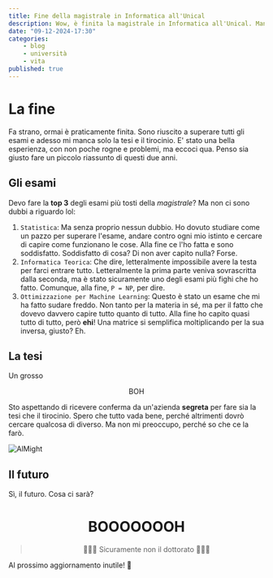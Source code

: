 ```yaml
---
title: Fine della magistrale in Informatica all'Unical
description: Wow, è finita la magistrale in Informatica all'Unical. Manca solo tesi e tirocinio e poi ci siamo!
date: "09-12-2024-17:30"
categories: 
    - blog
    - università
    - vita
published: true
---
```


# La fine

Fa strano, ormai è praticamente finita. Sono riuscito a superare tutti gli esami e adesso mi manca solo la tesi e il tirocinio. E' stato una bella esperienza, con non poche rogne e problemi, ma eccoci qua. Penso sia giusto fare un piccolo riassunto di questi due anni.

## Gli esami

Devo fare la **top 3** degli esami più tosti della *magistrale*? Ma non ci sono dubbi a riguardo lol:

1. `Statistica`: Ma senza proprio nessun dubbio. Ho dovuto studiare come un pazzo per superare l'esame, andare contro ogni mio istinto e cercare di capire come funzionano le cose. Alla fine ce l'ho fatta e sono soddisfatto. Soddisfatto di cosa? Di non aver capito nulla? Forse.
2. `Informatica Teorica`: Che dire, letteralmente impossibile avere la testa per farci entrare tutto. Letteralmente la prima parte veniva sovrascritta dalla seconda, ma è stato sicuramente uno degli esami più fighi che ho fatto. Comunque, alla fine, `P = NP`, per dire.
3. `Ottimizzazione per Machine Learning`: Questo è stato un esame che mi ha fatto sudare freddo. Non tanto per la materia in sé, ma per il fatto che dovevo davvero capire tutto quanto di tutto. Alla fine ho capito quasi tutto di tutto, però **ehi**! Una matrice si semplifica moltiplicando per la sua inversa, giusto? Eh.

## La tesi

Un grosso 

<p align="center">
BOH
</p>

Sto aspettando di ricevere conferma da un'azienda **segreta** per fare sia la tesi che il tirocinio. Spero che tutto vada bene, perché altrimenti dovrò cercare qualcosa di diverso. Ma non mi preoccupo, perché so che ce la farò.

![AlMight](https://staticg.sportskeeda.com/editor/2024/04/084e8-17121622204131-1920.jpg?w=640)

## Il futuro

Sì, il futuro. Cosa ci sarà? 

<h1 align="center">
BOOOOOOOH
</h1>

<blockquote>
<p align="center">🤙🤙🤙 Sicuramente non il dottorato 🤙🤙🤙</p>
</blockquote>


Al prossimo aggiornamento inutile! 🥳


